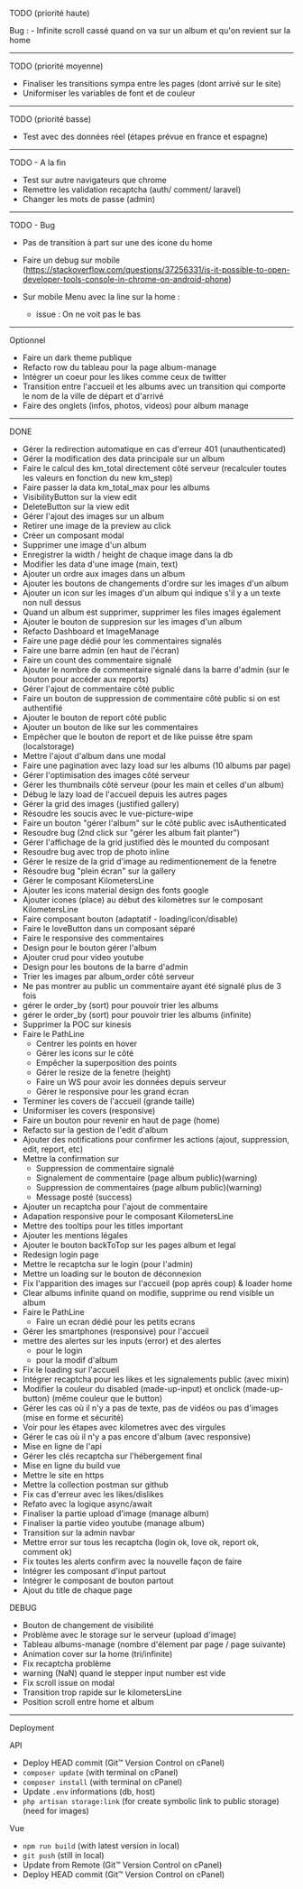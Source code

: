 TODO (priorité haute)


Bug :
    - Infinite scroll cassé quand on va sur un album et qu'on revient sur la home

------------

TODO (priorité moyenne)

- Finaliser les transitions sympa entre les pages (dont arrivé sur le site)
- Uniformiser les variables de font et de couleur

------------

TODO (priorité basse)

- Test avec des données réel (étapes prévue en france et espagne)

------------

TODO - A la fin

- Test sur autre navigateurs que chrome
- Remettre les validation recaptcha (auth/ comment/  laravel)
- Changer les mots de passe (admin)

------------

TODO - Bug

- Pas de transition à part sur une des icone du home

- Faire un debug sur mobile (https://stackoverflow.com/questions/37256331/is-it-possible-to-open-developer-tools-console-in-chrome-on-android-phone)
- Sur mobile Menu avec la line sur la home : 
    - issue : On ne voit pas le bas

------------

Optionnel

- Faire un dark theme publique
- Refacto row du tableau pour la page album-manage
- Intégrer un coeur pour les likes comme ceux de twitter
- Transition entre l'accueil et les albums avec un transition qui comporte le nom de la ville de départ et d'arrivé
- Faire des onglets (infos, photos, videos) pour album manage

--------------------------------------------------------

DONE

- Gérer la redirection automatique en cas d'erreur 401 (unauthenticated)
- Gérer la modification des data principale sur un album
- Faire le calcul des km_total directement côté serveur (recalculer toutes les valeurs en fonction du new km_step)
- Faire passer la data km_total_max pour les albums
- VisibilityButton sur la view edit
- DeleteButton sur la view edit
- Gérer l'ajout des images sur un album
- Retirer une image de la preview au click
- Créer un composant modal
- Supprimer une image d'un album
- Enregistrer la width / height de chaque image dans la db
- Modifier les data d'une image (main, text)
- Ajouter un ordre aux images dans un album
- Ajouter les boutons de changements d'ordre sur les images d'un album
- Ajouter un icon sur les images d'un album qui indique s'il y a un texte non null dessus
- Quand un album est supprimer, supprimer les files images également
- Ajouter le bouton de suppresion sur les images d'un album
- Refacto Dashboard et ImageManage
- Faire une page dédié pour les commentaires signalés
- Faire une barre admin (en haut de l'écran)
- Faire un count des commentaire signalé
- Ajouter le nombre de commentaire signalé dans la barre d'admin (sur le bouton pour accéder aux reports)
- Gérer l'ajout de commentaire côté public
- Faire un bouton de suppression de commentaire côté public si on est authentifié
- Ajouter le bouton de report côté public
- Ajouter un bouton de like sur les commentaires
- Empêcher que le bouton de report et de like puisse être spam (localstorage)
- Mettre l'ajout d'album dans une modal
- Faire une pagination avec lazy load sur les albums (10 albums par page)
- Gérer l'optimisation des images côté serveur
- Gérer les thumbnails côté serveur (pour les main et celles d'un album)
- Débug le lazy load de l'accueil depuis les autres pages
- Gérer la grid des images (justified gallery)
- Résoudre les soucis avec le vue-picture-wipe
- Faire un bouton "gérer l'album" sur le côté public avec isAuthenticated
- Resoudre bug (2nd click sur "gérer les album fait planter") 
- Gérer l'affichage de la grid justified dès le mounted du composant
- Resoudre bug avec trop de photo inline
- Gérer le resize de la grid d'image au redimentionement de la fenetre
- Résoudre bug "plein écran" sur la gallery
- Gérer le composant KilometersLine
- Ajouter les icons material design des fonts google
- Ajouter icones (place) au début des kilomètres sur le composant KilometersLine
- Faire composant bouton (adaptatif - loading/icon/disable)
- Faire le loveButton dans un composant séparé
- Faire le responsive des commentaires
- Design pour le bouton gérer l'album
- Ajouter crud pour video youtube
- Design pour les boutons de la barre d'admin
- Trier les images par album_order côté serveur
- Ne pas montrer au public un commentaire ayant été signalé plus de 3 fois
- gérer le order_by (sort) pour pouvoir trier les albums
- gérer le order_by (sort) pour pouvoir trier les albums (infinite)
- Supprimer la POC sur kinesis
- Faire le PathLine
    - Centrer les points en hover
    - Gérer les icons sur le côté
    - Empêcher la superposition des points
    - Gérer le resize de la fenetre (height)
    - Faire un WS pour avoir les données depuis serveur
    - Gérer le responsive pour les grand écran
- Terminer les covers de l'accueil (grande taille)
- Uniformiser les covers (responsive)
- Faire un bouton pour revenir en haut de page (home)
- Refacto sur la gestion de l'edit d'album
- Ajouter des notifications pour confirmer les actions (ajout, suppression, edit, report, etc)
- Mettre la confirmation sur
    - Suppression de commentaire signalé
    - Signalement de commentaire (page album public)(warning)
    - Suppression de commentaires (page album public)(warning)
    - Message posté (success)
- Ajouter un recaptcha pour l'ajout de commentaire
- Adapation responsive pour le composant KilometersLine
- Mettre des tooltips pour les titles important
- Ajouter les mentions légales
- Ajouter le bouton backToTop sur les pages album et legal
- Redesign login page
- Mettre le recaptcha sur le login (pour l'admin)
- Mettre un loading sur le bouton de déconnexion
- Fix l'apparition des images sur l'accueil (pop après coup) & loader home
- Clear albums infinite quand on modifie, supprime ou rend visible un album
- Faire le PathLine
    - Faire un ecran dédié pour les petits ecrans
- Gérer les smartphones (responsive) pour l'accueil
- mettre des alertes sur les inputs (error) et des alertes 
    - pour le login
    - pour la modif d'album
- Fix le loading sur l'accueil
- Intégrer recaptcha pour les likes et les signalements public (avec mixin)
- Modifier la couleur du disabled (made-up-input) et onclick (made-up-button) (même couleur que le button)
- Gérer les cas où il n'y a pas de texte, pas de vidéos ou pas d'images (mise en forme et sécurité)
- Voir pour les étapes avec kilometres avec des virgules
- Gérer le cas où il n'y a pas encore d'album (avec responsive)
- Mise en ligne de l'api
- Gérer les clés recaptcha sur l'hébergement final
- Mise en ligne du build vue
- Mettre le site en https
- Mettre la collection postman sur github
- Fix cas d'erreur avec les likes/dislikes
- Refato avec la logique async/await 
- Finaliser la partie upload d'image (manage album)
- Finaliser la partie video youtube (manage album)
- Transition sur la admin navbar
- Mettre error sur tous les recaptcha (login ok, love ok, report ok, comment ok)
- Fix toutes les alerts confirm avec la nouvelle façon de faire
- Intégrer les composant d'input partout
- Intégrer le composant de bouton partout
- Ajout du title de chaque page

DEBUG

- Bouton de changement de visibilité
- Problème avec le storage sur le serveur (upload d'image)
- Tableau albums-manage (nombre d'élement par page / page suivante)
- Animation cover sur la home (tri/infinite)
- Fix recaptcha problème
- warning (NaN) quand le stepper input number est vide
- Fix scroll issue on modal
- Transition trop rapide sur le kilometersLine
- Position scroll entre home et album

-----------------

Deployment

API

- Deploy HEAD commit (Git™ Version Control on cPanel)
- `composer update` (with terminal on cPanel)
- `composer install` (with terminal on cPanel)
- Update `.env` informations (db, host)
- `php artisan storage:link` (for create symbolic link to public storage) (need for images)

Vue

- `npm run build` (with latest version in local)
- `git push` (still in local)
- Update from Remote (Git™ Version Control on cPanel)
- Deploy HEAD commit (Git™ Version Control on cPanel)